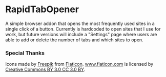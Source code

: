 # RapidTabOpener
A simple browser addon that opens the most frequently used sites in a single click of a button. Currently is hardcoded to open sites that I use for work, but future versions will include a "Settings" page where users are able to add or delete the number of tabs and which sites to open.

### Special Thanks
Icons made by [Freepik](http://www.freepik.com) from [Flaticon](http://www.flaticon.com). www.flaticon.com is licensed by [Creative Commons BY 3.0 CC 3.0 BY](http://creativecommons.org/licenses/by/3.0/).